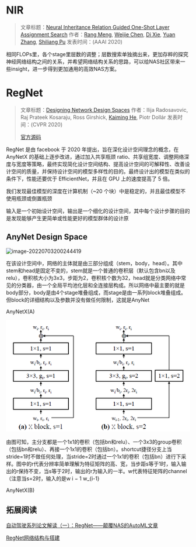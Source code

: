 # NIR

> 文章标题：[Neural Inheritance Relation Guided One-Shot Layer Assignment Search](https://arxiv.org/abs/2002.12580)
> 作者：[Rang Meng](https://arxiv.org/search/cs?searchtype=author&query=Meng%2C+R), [Weijie Chen](https://arxiv.org/search/cs?searchtype=author&query=Chen%2C+W), [Di Xie](https://arxiv.org/search/cs?searchtype=author&query=Xie%2C+D), [Yuan Zhang](https://arxiv.org/search/cs?searchtype=author&query=Zhang%2C+Y), [Shiliang Pu](https://arxiv.org/search/cs?searchtype=author&query=Pu%2C+S)
> 发表时间：(AAAI 2020)

相同FLOPs里，各个stage里层数的调整；层数搜索单独摘出来，更加存粹的探究神经网络结构之间的关系，并希望网络结构关系的思路，可以给NAS社区带来一些insight，进一步得到更加通用的高效NAS方案。

# RegNet

> 文章标题：[Designing Network Design Spaces](https://arxiv.org/abs/2003.13678)
> 作者：Ilija Radosavovic, Raj Prateek Kosaraju, Ross Girshick, [Kaiming He](http://kaiminghe.com/), Piotr Dollár
> 发表时间：(CVPR 2020)
>
> [官方源码](https://github.com/facebookresearch/pycls)

RegNet 是由 facebook 于 2020 年提出，旨在深化设计空间理念的概念，在 AnyNetX 的基础上逐步改进，通过加入共享瓶颈 ratio、共享组宽度、调整网络深度与宽度等策略，最终实现简化设计空间结构、提高设计空间的可解释性、改善设计空间的质量，并保持设计空间的模型多样性的目的。最终设计出的模型在类似的条件下，性能还要优于 EfficientNet，并且在 GPU 上的速度提高了 5 倍。

我们发现最佳模型的深度在计算机制（~20 个块）中是稳定的，并且最佳模型不使用瓶颈或倒置瓶颈

输入是一个初始设计空间，输出是一个细化的设计空间，其中每个设计步骤的目的是发现能够产生更简单或性能更好的模型群体的设计原

## AnyNet Design Space

![image-20220703200244419](AutoML.assets/image-20220703200244419.png)

在该设计空间中，网络的主体就是由三部分组成（stem，body，head）。其中stem和head是固定不变的，stem就是一个普通的卷积层（默认包含bn以及relu），卷积核大小为3x3，步距为2，卷积核个数为32，head就是分类网络中常见的分类器，由一个全局平均池化层和全连接层构成。所以网络中最主要的就是body部分，body是由4个stage堆叠组成，而stage是由一系列block堆叠组成。但block的详细结构以及参数并没有做任何限制，这就是AnyNet

AnyNetX(A)

![image-20220703200304147](AutoML.assets/image-20220703200304147.png)

由图可知，主分支都是一个1x1的卷积（包括bn和relu）、一个3x3的group卷积（包括bn和relu）、再接一个1x1的卷积（包括bn）。shortcut捷径分支上当stride=1时不做任何处理，当stride=2时通过一个1x1的卷积（包括bn）进行下采样。图中的r代表分辨率简单理解为特征矩阵的高、宽，当步距s等于1时，输入输出的r保持不变，当s等于2时，输出的r为输入的一半。w代表特征矩阵的channel（注意当s=2时，输入的是w i − 1 w_{i-1}

AnyNetX(B)

## 拓展阅读

[自动驾驶系列论文解读（一）：RegNet——颠覆NAS的AutoML文章](https://www.bilibili.com/video/BV1s34y1X7Jo?spm_id_from=333.337.search-card.all.click)

[RegNet网络结构与搭建](https://blog.csdn.net/qq_37541097/article/details/114362044)